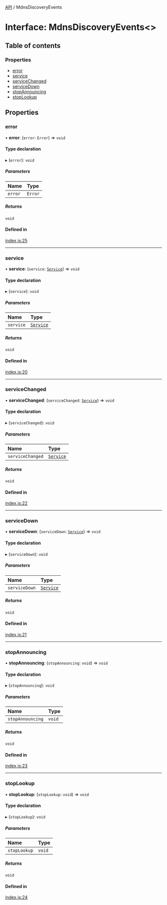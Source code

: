 [API](../README.md) / MdnsDiscoveryEvents

# Interface: MdnsDiscoveryEvents<\>

## Table of contents

### Properties

- [error](MdnsDiscoveryEvents.md#error)
- [service](MdnsDiscoveryEvents.md#service)
- [serviceChanged](MdnsDiscoveryEvents.md#servicechanged)
- [serviceDown](MdnsDiscoveryEvents.md#servicedown)
- [stopAnnouncing](MdnsDiscoveryEvents.md#stopannouncing)
- [stopLookup](MdnsDiscoveryEvents.md#stoplookup)

## Properties

### error

• **error**: (`error`: `Error`) => `void`

#### Type declaration

▸ (`error`): `void`

##### Parameters

| Name    | Type    |
| :------ | :------ |
| `error` | `Error` |

##### Returns

`void`

#### Defined in

[index.js:25](https://github.com/digidem/mdns-sd-discovery/blob/0b6321d/index.js#L25)

---

### service

• **service**: (`service`: [`Service`](Service.md)) => `void`

#### Type declaration

▸ (`service`): `void`

##### Parameters

| Name      | Type                    |
| :-------- | :---------------------- |
| `service` | [`Service`](Service.md) |

##### Returns

`void`

#### Defined in

[index.js:20](https://github.com/digidem/mdns-sd-discovery/blob/0b6321d/index.js#L20)

---

### serviceChanged

• **serviceChanged**: (`serviceChanged`: [`Service`](Service.md)) => `void`

#### Type declaration

▸ (`serviceChanged`): `void`

##### Parameters

| Name             | Type                    |
| :--------------- | :---------------------- |
| `serviceChanged` | [`Service`](Service.md) |

##### Returns

`void`

#### Defined in

[index.js:22](https://github.com/digidem/mdns-sd-discovery/blob/0b6321d/index.js#L22)

---

### serviceDown

• **serviceDown**: (`serviceDown`: [`Service`](Service.md)) => `void`

#### Type declaration

▸ (`serviceDown`): `void`

##### Parameters

| Name          | Type                    |
| :------------ | :---------------------- |
| `serviceDown` | [`Service`](Service.md) |

##### Returns

`void`

#### Defined in

[index.js:21](https://github.com/digidem/mdns-sd-discovery/blob/0b6321d/index.js#L21)

---

### stopAnnouncing

• **stopAnnouncing**: (`stopAnnouncing`: `void`) => `void`

#### Type declaration

▸ (`stopAnnouncing`): `void`

##### Parameters

| Name             | Type   |
| :--------------- | :----- |
| `stopAnnouncing` | `void` |

##### Returns

`void`

#### Defined in

[index.js:23](https://github.com/digidem/mdns-sd-discovery/blob/0b6321d/index.js#L23)

---

### stopLookup

• **stopLookup**: (`stopLookup`: `void`) => `void`

#### Type declaration

▸ (`stopLookup`): `void`

##### Parameters

| Name         | Type   |
| :----------- | :----- |
| `stopLookup` | `void` |

##### Returns

`void`

#### Defined in

[index.js:24](https://github.com/digidem/mdns-sd-discovery/blob/0b6321d/index.js#L24)
